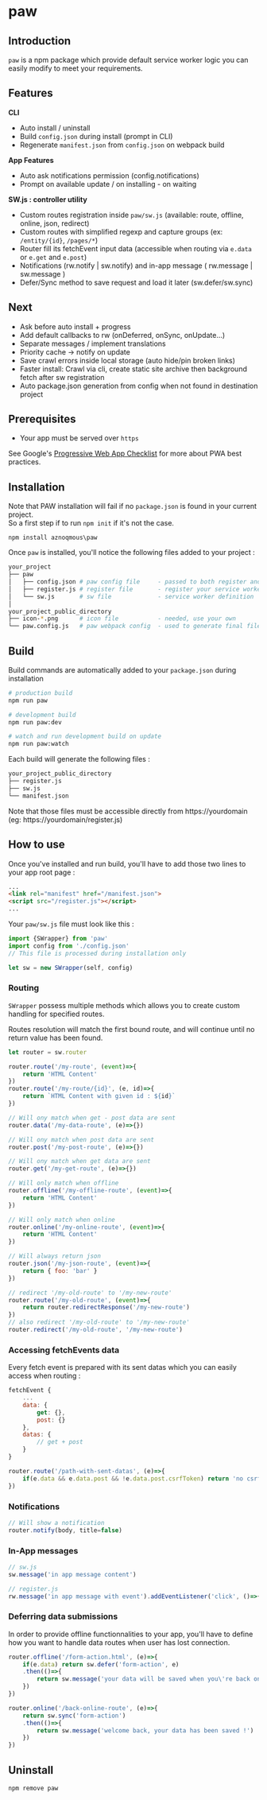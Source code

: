 # paw

## Introduction

`paw` is a npm package which provide default service worker logic you can easily modify to meet your requirements.

## Features
__CLI__
- Auto install / uninstall
- Build `config.json` during install (prompt in CLI)
- Regenerate `manifest.json` from `config.json` on webpack build

__App Features__
- Auto ask notifications permission (config.notifications)
- Prompt on available update / on installing - on waiting

__SW.js : controller utility__
- Custom routes registration inside `paw/sw.js` (available: route, offline, online, json, redirect)
- Custom routes with simplified regexp and capture groups (ex: `/entity/{id}`, `/pages/*`)
- Router fill its fetchEvent input data (accessible when routing via `e.data` or `e.get` and `e.post`)
- Notifications (rw.notify | sw.notify) and in-app message ( rw.message | sw.message )
- Defer/Sync method to save request and load it later (sw.defer/sw.sync)

## Next
- Ask before auto install + progress
- Add default callbacks to rw (onDeferred, onSync, onUpdate...)
- Separate messages / implement translations
- Priority cache -> notify on update
- Save crawl errors inside local storage (auto hide/pin broken links)
- Faster install: Crawl via cli, create static site archive then background fetch after sw registration
- Auto package.json generation from config when not found in destination project

## Prerequisites
- Your app must be served over `https`

See Google's [Progressive Web App Checklist](https://developers.google.com/web/progressive-web-apps/checklist) for more about PWA best practices.

## Installation

Note that PAW installation will fail if no `package.json` is found in your current project.  
So a first step if to run `npm init` if it's not the case.

`npm install aznoqmous\paw`  

Once `paw` is installed, you'll notice the following files added to your project :

```sh
your_project
├── paw
│   ├── config.json # paw config file     - passed to both register and sw, generate your /manifest.json
│   ├── register.js # register file       - register your service worker
│   └── sw.js       # sw file             - service worker definition
│
your_project_public_directory
├── icon-*.png      # icon file           - needed, use your own
└── paw.config.js   # paw webpack config  - used to generate final files
```

## Build
Build commands are automatically added to your `package.json` during installation

```sh
# production build
npm run paw

# development build
npm run paw:dev

# watch and run development build on update
npm run paw:watch
```

Each build will generate the following files :
```sh
your_project_public_directory
├── register.js
├── sw.js
└── manifest.json
```
Note that those files must be accessible directly from https://yourdomain  
(eg: https://yourdomain/register.js)

## How to use

Once you've installed and run build, you'll have to add those two lines to your app root page :
```html
...
<link rel="manifest" href="/manifest.json">
<script src="/register.js"></script>
...
```

Your `paw/sw.js` file must look like this :
```js
import {SWrapper} from 'paw'
import config from './config.json'
// This file is processed during installation only

let sw = new SWrapper(self, config)
```

### Routing
`SWrapper` possess multiple methods which allows you to create custom handling for specified routes.

Routes resolution will match the first bound route, and will continue until no return value has been found.

```js
let router = sw.router

router.route('/my-route', (event)=>{
    return 'HTML Content'
})
router.route('/my-route/{id}', (e, id)=>{
    return `HTML Content with given id : ${id}`
})

// Will ony match when get - post data are sent
router.data('/my-data-route', (e)=>{})

// Will ony match when post data are sent
router.post('/my-post-route', (e)=>{})

// Will ony match when get data are sent
router.get('/my-get-route', (e)=>{})

// Will only match when offline
router.offline('/my-offline-route', (event)=>{
    return 'HTML Content'
})

// Will only match when online
router.online('/my-online-route', (event)=>{
    return 'HTML Content'
})

// Will always return json
router.json('/my-json-route', (event)=>{
    return { foo: 'bar' }
})

// redirect '/my-old-route' to '/my-new-route'
router.route('/my-old-route', (event)=>{
    return router.redirectResponse('/my-new-route')
})
// also redirect '/my-old-route' to '/my-new-route'
router.redirect('/my-old-route', '/my-new-route')

```

### Accessing fetchEvents data
Every fetch event is prepared with its sent datas which you can easily access when routing :
```js
fetchEvent {
    ...
    data: {
        get: {},
        post: {}
    },
    datas: {
        // get + post
    }
}
```
```js
router.route('/path-with-sent-datas', (e)=>{
    if(e.data && e.data.post && !e.data.post.csrfToken) return 'no csrf token :('
})
```

### Notifications
```js
// Will show a notification
router.notify(body, title=false)
```

### In-App messages
```js
// sw.js
sw.message('in app message content')

// register.js
rw.message('in app message with event').addEventListener('click', ()=>{ /* do something */ })
```

### Deferring data submissions
In order to provide offline functionnalities to your app, you'll have to define how you want to
handle data routes when user has lost connection.

```js
router.offline('/form-action.html', (e)=>{
    if(e.data) return sw.defer('form-action', e)
    .then(()=>{
        return sw.message('your data will be saved when you\'re back online')
    })
})

router.online('/back-online-route', (e)=>{
    return sw.sync('form-action')
    .then(()=>{
        return sw.message('welcome back, your data has been saved !')
    })
})
```

## Uninstall
`npm remove paw`
